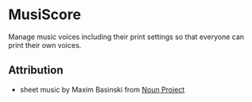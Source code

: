 # MusiScore
Manage music voices including their print settings so that everyone can print their own voices.

## Attribution

* sheet music by Maxim Basinski from <a href="https://thenounproject.com/browse/icons/term/sheet-music/" target="_blank" title="sheet music Icons">Noun Project</a>
